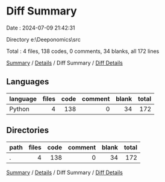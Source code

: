# Diff Summary

Date : 2024-07-09 21:42:31

Directory e:\\Deeponomics\\src

Total : 4 files,  138 codes, 0 comments, 34 blanks, all 172 lines

[Summary](results.md) / [Details](details.md) / Diff Summary / [Diff Details](diff-details.md)

## Languages
| language | files | code | comment | blank | total |
| :--- | ---: | ---: | ---: | ---: | ---: |
| Python | 4 | 138 | 0 | 34 | 172 |

## Directories
| path | files | code | comment | blank | total |
| :--- | ---: | ---: | ---: | ---: | ---: |
| . | 4 | 138 | 0 | 34 | 172 |

[Summary](results.md) / [Details](details.md) / Diff Summary / [Diff Details](diff-details.md)